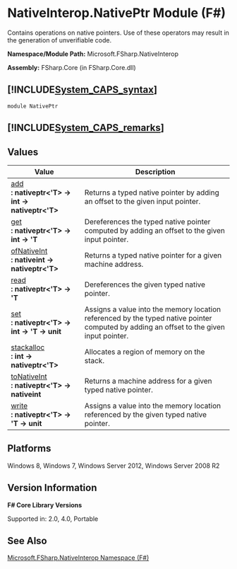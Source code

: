 # NativeInterop.NativePtr Module (F#)

Contains operations on native pointers. Use of these operators may result in the generation of unverifiable code.

**Namespace/Module Path:** Microsoft.FSharp.NativeInterop

**Assembly:** FSharp.Core (in FSharp.Core.dll)


## [!INCLUDE[System_CAPS_syntax](//System/Token/System_CAPS_syntax_md.md)]

```
module NativePtr
```

## [!INCLUDE[System_CAPS_remarks](//System/Token/System_CAPS_remarks_md.md)]

## Values


|Value|Description|
|-----|-----------|
|[add](http://msdn.microsoft.com/en-us/library/851d713a-4b8d-42d6-961a-930355b038fe)<br />**: nativeptr&lt;'T&gt; -&gt; int -&gt; nativeptr&lt;'T&gt;**|Returns a typed native pointer by adding an offset to the given input pointer.|
|[get](http://msdn.microsoft.com/en-us/library/eb9ac3e5-eef2-4914-aedf-7c60c7edccf2)<br />**: nativeptr&lt;'T&gt; -&gt; int -&gt; 'T**|Dereferences the typed native pointer computed by adding an offset to the given input pointer.|
|[ofNativeInt](http://msdn.microsoft.com/en-us/library/e813513b-cf42-41e9-ba08-e1a4def9fe8c)<br />**: nativeint -&gt; nativeptr&lt;'T&gt;**|Returns a typed native pointer for a given machine address.|
|[read](http://msdn.microsoft.com/en-us/library/b6c4dacc-45dc-48eb-89f5-2507ded6de01)<br />**: nativeptr&lt;'T&gt; -&gt; 'T**|Dereferences the given typed native pointer.|
|[set](http://msdn.microsoft.com/en-us/library/f232c376-3e92-4557-958d-f6c70aa739e0)<br />**: nativeptr&lt;'T&gt; -&gt; int -&gt; 'T -&gt; unit**|Assigns a value into the memory location referenced by the typed native pointer computed by adding an offset to the given input pointer.|
|[stackalloc](http://msdn.microsoft.com/en-us/library/a2c2855f-e4ff-4d10-b15a-e0fc3fecbb3d)<br />**: int -&gt; nativeptr&lt;'T&gt;**|Allocates a region of memory on the stack.|
|[toNativeInt](http://msdn.microsoft.com/en-us/library/4202403f-6639-483c-8ab6-5455cea041ad)<br />**: nativeptr&lt;'T&gt; -&gt; nativeint**|Returns a machine address for a given typed native pointer.|
|[write](http://msdn.microsoft.com/en-us/library/c65eae26-60a8-4168-92cd-00ae36c9456a)<br />**: nativeptr&lt;'T&gt; -&gt; 'T -&gt; unit**|Assigns a value into the memory location referenced by the given typed native pointer.|

## Platforms
Windows 8, Windows 7, Windows Server 2012, Windows Server 2008 R2


## Version Information
**F# Core Library Versions**

Supported in: 2.0, 4.0, Portable




## See Also
[Microsoft.FSharp.NativeInterop Namespace &#40;F&#35;&#41;](Microsoft.FSharp.NativeInterop+Namespace+28%F%2329%.md)

